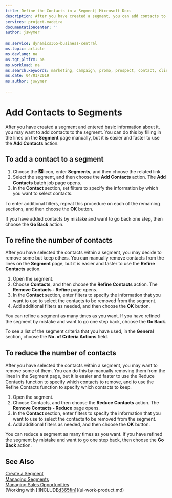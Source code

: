 ```yaml
---
title: Define the Contacts in a Segment| Microsoft Docs
description: After you have created a segment, you can add contacts to the segment, for example, as part of a marketing campaign targeting particular customers or clients.
services: project-madeira
documentationcenter: ''
author: jswymer

ms.service: dynamics365-business-central
ms.topic: article
ms.devlang: na
ms.tgt_pltfrm: na
ms.workload: na
ms.search.keywords: marketing, campaign, promo, prospect, contact, client, customer
ms.date: 04/01/2019
ms.author: jswymer

---
```

# Add Contacts to Segments
After you have created a segment and entered basic information about it, you may want to add contacts to the segment. You can do this by filling in the lines on the **Segment** page manually, but it is easier and faster to use the **Add Contacts** action.

## To add a contact to a segment
1. Choose the ![Lightbulb that opens the Tell Me feature](media/ui-search/search_small.png "Tell me what you want to do") icon, enter **Segments**, and then choose the related link.  
2. Select the segment, and then choose the **Add Contacts** action. The **Add Contacts** batch job page opens.
3. In the **Contact** section, set filters to specify the information by which you want to select contacts.

To enter additional filters, repeat this procedure on each of the remaining sections, and then choose the **OK** button.

If you have added contacts by mistake and want to go back one step, then choose the **Go Back** action.

## To refine the number of contacts
After you have selected the contacts within a segment, you may decide to remove some but keep others. You can manually remove contacts from the lines on the **Segment** page, but it is easier and faster to use the **Refine Contacts** action.

1. Open the segment.
2. Choose **Contacts**, and then choose the **Refine Contacts** action. The **Remove Contacts - Refine** page opens.
3. In the **Contact** section, enter filters to specify the information that you want to use to select the contacts to be removed from the segment.
4. Add additional filters as needed, and then choose the **OK** button.

You can refine a segment as many times as you want. If you have refined the segment by mistake and want to go one step back, choose the **Go Back**.

To see a list of the segment criteria that you have used, in the **General** section, choose the **No. of Criteria Actions** field.

## To reduce the number of contacts
After you have selected the contacts within a segment, you may want to remove some of them. You can do this by manually removing them from the lines in the Segment page, but it is easier and faster to use the Reduce Contacts function to specify which contacts to remove, and to use the Refine Contacts function to specify which contacts to keep.

1. Open the segment.
2. Choose Contacts, and then choose the **Reduce Contacts** action. The **Remove Contacts - Reduce** page opens.
3. In the **Contact** section, enter filters to specify the information that you want to use to select the contacts to be removed from the segment.
4. Add additional filters as needed, and then choose the **OK** button.

You can reduce a segment as many times as you want. If you have refined the segment by mistake and want to go one step back, then choose the **Go Back** action.

## See Also
[Create a Segment](marketing-how-create-segment.md)   
[Managing Segments](marketing-segments.md)  
[Managing Sales Opportunities](marketing-manage-sales-opportunities.md)  
[Working with [!INCLUDE[d365fin](includes/d365fin_md.md)]](ui-work-product.md)  
